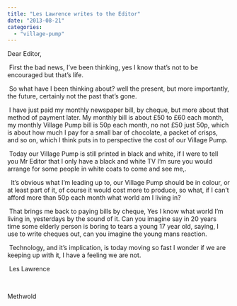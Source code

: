 ```yaml
---
title: "Les Lawrence writes to the Editor"
date: "2013-08-21"
categories: 
  - "village-pump"
---
```


Dear Editor,

 First the bad news, I’ve been thinking, yes I know that’s not to be encouraged but that’s life.

 So what have I been thinking about? well the present, but more importantly, the future, certainly not the past that’s gone.

 I have just paid my monthly newspaper bill, by cheque, but more about that method of payment later. My monthly bill is about £50 to £60 each month, my monthly Village Pump bill is 50p each month, no not £50 just 50p, which is about how much I pay for a small bar of chocolate, a packet of crisps, and so on, which I think puts in to perspective the cost of our Village Pump.

 Today our Village Pump is still printed in black and white, if I were to tell you Mr Editor that I only have a black and white TV I’m sure you would arrange for some people in white coats to come and see me,.

  It’s obvious what I’m leading up to, our Village Pump should be in colour, or at least part of it, of course it would cost more to produce, so what, if I can’t afford more than 50p each month what world am I living in?

 That brings me back to paying bills by cheque, Yes I know what world I’m living in, yesterdays by the sound of it. Can you imagine say in 20 years time some elderly person is boring to tears a young 17 year old, saying, I use to write cheques out, can you imagine the young mans reaction.

 Technology, and it’s implication, is today moving so fast I wonder if we are keeping up with it, I have a feeling we are not.

 Les Lawrence

 

Methwold

